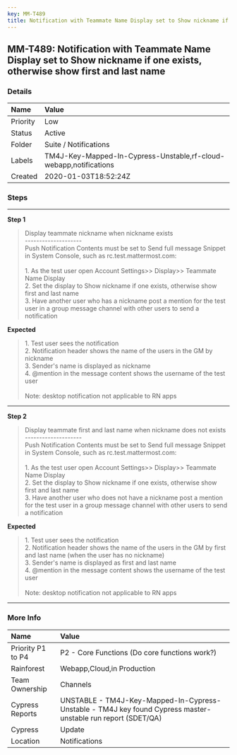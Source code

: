 ```yaml
---
key: MM-T489
title: Notification with Teammate Name Display set to Show nickname if one exists, otherwise show first and last name
---
```


## MM-T489: Notification with Teammate Name Display set to Show nickname if one exists, otherwise show first and last name

### Details

| Name     | Value                                                             |
| :------- | :---------------------------------------------------------------- |
| Priority | Low                                                               |
| Status   | Active                                                            |
| Folder   | Suite / Notifications                                             |
| Labels   | TM4J-Key-Mapped-In-Cypress-Unstable,rf-cloud-webapp,notifications |
| Created  | 2020-01-03T18:52:24Z                                              |

### Steps

<hr/>

**Step 1**

> <article>Display teammate nickname when nickname exists<br />--------------------<br />Push Notification Contents must be set to Send full message Snippet in System Console, such as rc.test.mattermost.com:<br /><br />1. As the test user open Account Settings&gt;&gt; Display&gt;&gt; Teammate Name Display<br />2. Set the display to Show nickname if one exists, otherwise show first and last name<br />3. Have another user who has a nickname post a mention for the test user in a group message channel with other users to send a notification</article>

**Expected**

> <article>1. Test user sees the notification<br />2. Notification header shows the name of the users in the GM by nickname<br />3. Sender's name is displayed as nickname<br />4. @mention in the message content shows the username of the test user<br /><br />Note: desktop notification not applicable to RN apps</article>

<hr/>

**Step 2**

> <article>Display teammate first and last name when nickname does not exists<br />--------------------<br />Push Notification Contents must be set to Send full message Snippet in System Console, such as rc.test.mattermost.com:<br /><br />1. As the test user open Account Settings&gt;&gt; Display&gt;&gt; Teammate Name Display<br />2. Set the display to Show nickname if one exists, otherwise show first and last name<br />3. Have another user who does not have a nickname post a mention for the test user in a group message channel with other users to send a notification</article>

**Expected**

> <article>1. Test user sees the notification<br />2. Notification header shows the name of the users in the GM by   first and last name (when the user has no nickname)<br />3. Sender's name is displayed as first and last name<br />4. @mention in the message content shows the username of the test user<br /><br />Note: desktop notification not applicable to RN apps</article>

<hr/>

### More Info

| Name              | Value                                                                                                        |
| :---------------- | :----------------------------------------------------------------------------------------------------------- |
| Priority P1 to P4 | P2 - Core Functions (Do core functions work?)                                                                |
| Rainforest        | Webapp,Cloud,in Production                                                                                   |
| Team Ownership    | Channels                                                                                                     |
| Cypress Reports   | UNSTABLE - TM4J-Key-Mapped-In-Cypress-Unstable - TM4J key found Cypress master-unstable run report (SDET/QA) |
| Cypress           | Update                                                                                                       |
| Location          | Notifications                                                                                                |
